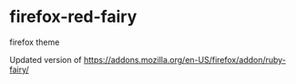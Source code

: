 # firefox-red-fairy
firefox theme

Updated version of https://addons.mozilla.org/en-US/firefox/addon/ruby-fairy/

